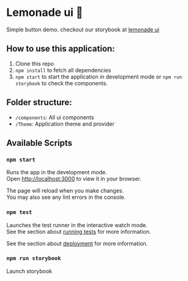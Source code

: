 # Lemonade ui 🍋

Simple button demo. checkout our storybook at [lemonade ui](https://jucielly.github.io/lemonade-ui/)

## How to use this application:

1. Clone this repo
2. `npm install` to fetch all dependencies
3. `npm start` to start the application in development mode or `npm run storybook` to check the components.

## Folder structure:

- `/components`: All ui components
- `/Theme`: Application theme and provider

## Available Scripts

### `npm start`

Runs the app in the development mode.\
Open [http://localhost:3000](http://localhost:3000) to view it in your browser.

The page will reload when you make changes.\
You may also see any lint errors in the console.

### `npm test`

Launches the test runner in the interactive watch mode.\
See the section about [running tests](https://facebook.github.io/create-react-app/docs/running-tests) for more information.

See the section about [deployment](https://facebook.github.io/create-react-app/docs/deployment) for more information.

### `npm run storybook`

Launch storybook
